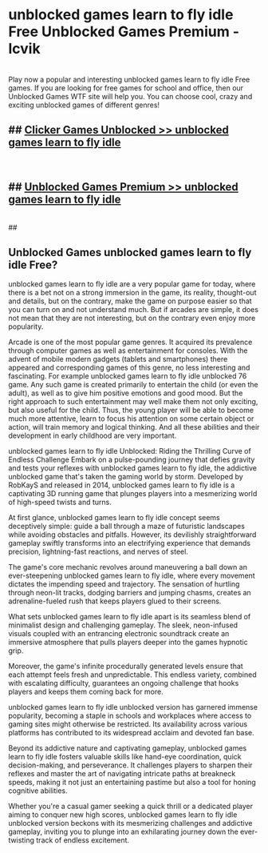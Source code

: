 # unblocked games learn to fly idle Free Unblocked Games Premium - lcvik <br>
<br>
Play now a popular and interesting unblocked games learn to fly idle Free games. If you are looking for free games for school and office, then our Unblocked Games WTF site will help you. You can choose cool, crazy and exciting unblocked games of different genres!


## ##  [Clicker Games Unblocked >> unblocked games learn to fly idle](http://freeplayer.one?title=unblocked_games_learn_to_fly_idle&ref=M1)
  <br>

##  ## [Unblocked Games Premium >> unblocked games learn to fly idle](http://freeplayer.one?title=unblocked_games_learn_to_fly_idle&ref=M1)
  <br>
  ##



## Unblocked Games unblocked games learn to fly idle Free?

unblocked games learn to fly idle are a very popular game for today, where there is a bet not on a strong immersion in the game, its reality, thought-out and details, but on the contrary, make the game on purpose easier so that you can turn on and not understand much. But if arcades are simple, it does not mean that they are not interesting, but on the contrary even enjoy more popularity.

Arcade is one of the most popular game genres. It acquired its prevalence through computer games as well as entertainment for consoles. With the advent of mobile modern gadgets (tablets and smartphones) there appeared and corresponding games of this genre, no less interesting and fascinating. For example unblocked games learn to fly idle unblocked 76 game. Any such game is created primarily to entertain the child (or even the adult), as well as to give him positive emotions and good mood. But the right approach to such entertainment may well make them not only exciting, but also useful for the child. Thus, the young player will be able to become much more attentive, learn to focus his attention on some certain object or action, will train memory and logical thinking. And all these abilities and their development in early childhood are very important.

unblocked games learn to fly idle Unblocked: Riding the Thrilling Curve of Endless Challenge
Embark on a pulse-pounding journey that defies gravity and tests your reflexes with unblocked games learn to fly idle, the addictive unblocked game that's taken the gaming world by storm. Developed by RobKayS and released in 2014, unblocked games learn to fly idle is a captivating 3D running game that plunges players into a mesmerizing world of high-speed twists and turns.

At first glance, unblocked games learn to fly idle concept seems deceptively simple: guide a ball through a maze of futuristic landscapes while avoiding obstacles and pitfalls. However, its devilishly straightforward gameplay swiftly transforms into an electrifying experience that demands precision, lightning-fast reactions, and nerves of steel.

The game's core mechanic revolves around maneuvering a ball down an ever-steepening unblocked games learn to fly idle, where every movement dictates the impending speed and trajectory. The sensation of hurtling through neon-lit tracks, dodging barriers and jumping chasms, creates an adrenaline-fueled rush that keeps players glued to their screens.

What sets unblocked games learn to fly idle apart is its seamless blend of minimalist design and challenging gameplay. The sleek, neon-infused visuals coupled with an entrancing electronic soundtrack create an immersive atmosphere that pulls players deeper into the games hypnotic grip.

Moreover, the game's infinite procedurally generated levels ensure that each attempt feels fresh and unpredictable. This endless variety, combined with escalating difficulty, guarantees an ongoing challenge that hooks players and keeps them coming back for more.

unblocked games learn to fly idle unblocked version has garnered immense popularity, becoming a staple in schools and workplaces where access to gaming sites might otherwise be restricted. Its availability across various platforms has contributed to its widespread acclaim and devoted fan base.

Beyond its addictive nature and captivating gameplay, unblocked games learn to fly idle fosters valuable skills like hand-eye coordination, quick decision-making, and perseverance. It challenges players to sharpen their reflexes and master the art of navigating intricate paths at breakneck speeds, making it not just an entertaining pastime but also a tool for honing cognitive abilities.

Whether you're a casual gamer seeking a quick thrill or a dedicated player aiming to conquer new high scores, unblocked games learn to fly idle unblocked version beckons with its mesmerizing challenges and addictive gameplay, inviting you to plunge into an exhilarating journey down the ever-twisting track of endless excitement.